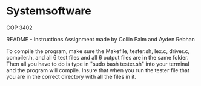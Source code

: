 # Systemsoftware
COP 3402

README - Instructions
Assignment made by Collin Palm and Ayden Rebhan

To compile the program, make sure the Makefile, tester.sh, lex.c, driver.c, compiler.h, and all 6 test files and all 6 output files are in the same folder.
Then all you have to do is type in "sudo bash tester.sh" into your terminal and the program will compile.
Insure that when you run the tester file that you are in the correct directory with all the files in it.

